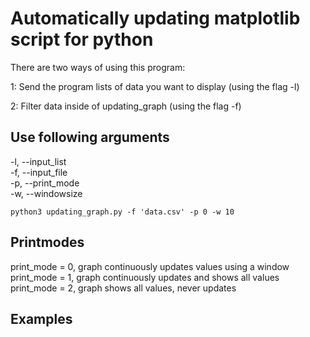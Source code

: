 # Automatically updating matplotlib script for python 
There are two ways of using this program:

1: Send the program lists of data you want to display (using the flag -l)

2: Filter data inside of updating_graph (using the flag -f)

## Use following arguments 
-l, --input_list\
-f, --input_file\
-p, --print_mode\
-w, --windowsize

```
python3 updating_graph.py -f 'data.csv' -p 0 -w 10
```

## Printmodes
print_mode = 0,	graph continuously updates values using a window \
print_mode = 1,	graph continuously updates and shows all values \
print_mode = 2,	graph shows all values, never updates 

## Examples